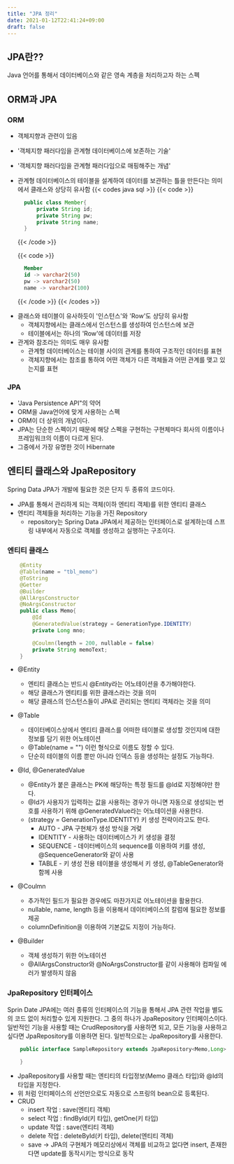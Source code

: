 ```yaml
---
title: "JPA 정리"
date: 2021-01-12T22:41:24+09:00
draft: false
---
```


## JPA란??

Java 언어를 통해서 데이터베이스와 같은 영속 계층을 처리하고자 하는 스펙

## ORM과 JPA

### ORM

- 객체지향과 관련이 있음
- '객체지향 패러다임을 관계형 데이터베이스에 보존하는 기술'
- '객체지향 패러다임을 관계형 패러다임으로 매핑해주는 개념'
- 관계형 데이터베이스의 테이블을 설계하여 데이터를 보관하는 틀을 만든다는 의미에서 클래스와 상당히 유사함
  {{< codes java sql >}}
  {{< code >}}

  ```java
    public class Member{
        private String id;
        private String pw;
        private String name;
    }
  ```

  {{< /code >}}

  {{< code >}}

  ```sql
    Member
    id -> varchar2(50)
    pw -> varchar2(50)
    name -> varchar2(100)
  ```

  {{< /code >}}
  {{< /codes >}}

* 클래스와 테이블이 유사하듯이 '인스턴스'와 'Row'도 상당히 유사함
  - 객체지향에서는 클래스에서 인스턴스를 생성하여 인스턴스에 보관
  - 테이블에서는 하나의 'Row'에 데이터를 저장
* 관계와 참조라는 의미도 매우 유사함
  - 관계형 데이터베이스는 테이블 사이의 관계를 통하여 구조적인 데이터를 표현
  - 객체지향에서는 참조를 통하여 어떤 객체가 다른 객체들과 어떤 관계를 맺고 있는지를 표현

### JPA

- 'Java Persistence API"의 약어
- ORM을 Java언어에 맞게 사용하는 스펙
- ORM이 더 상위의 개념이다.
- JPA는 단순한 스펙이기 때문에 해당 스펙을 구현하는 구현체마다 회사의 이름이나 프레임워크의 이름이 다르게 된다.
- 그중에서 가장 유명한 것이 Hibernate

## 엔티티 클래스와 JpaRepository

Spring Data JPA가 개발에 필요한 것은 단지 두 종류의 코드이다.

- JPA를 통해서 관리하게 되는 객체(이하 엔티티 객체)를 위한 엔티티 클래스
- 엔티티 객체들을 처리하는 기능을 가진 Repository
  - repository는 Spring Data JPA에서 제공하는 인터페이스로 설계하는데 스프링 내부에서 자동으로 객체를 생성하고 실행하는 구조이다.

### 엔티티 클래스

```Java
    @Entity
    @Table(name = "tbl_memo")
    @ToString
    @Getter
    @Builder
    @AllArgsConstructor
    @NoArgsConstructor
    public class Memo{
        @Id
        @GeneratedValue(strategy = GenerationType.IDENTITY)
        private Long mno;

        @Coulmn(length = 200, nullable = false)
        private String memoText;
    }
```

- @Entity

  - 엔티티 클래스는 반드시 @Entity라는 어노테이션을 추가해야한다.
  - 해당 클래스가 엔티티를 위한 클래스라는 것을 의미
  - 해당 클래스의 인스턴스들이 JPA로 관리되는 엔티티 객체라는 것을 의미

- @Table

  - 데이터베이스상에서 엔티티 클래스를 어떠한 테이블로 생성할 것인지에 대한 정보를 담기 위한 어노테이션
  - @Table(name = "") 이런 형식으로 이름도 정할 수 있다.
  - 단순히 테이블의 이름 뿐만 아니라 인덱스 등을 생성하는 설정도 가능하다.

- @Id, @GeneratedValue

  - @Entity가 붙은 클래스는 PK에 해당하는 특정 필드를 @Id로 지정해야만 한다.
  - @Id가 사용자가 입력하는 값을 사용하는 경우가 아니면 자동으로 생성되는 번호를 사용하기 위해 @GeneratedValue라는 어노테이션을 사용한다.
  - (strategy = GenerationType.IDENTITY) 키 생성 전략이라고도 한다.
    - AUTO - JPA 구현체가 생성 방식을 겨렂
    - IDENTITY - 사용하는 데이터베이스가 키 생성을 결정
    - SEQUENCE - 데이터베이스의 sequence를 이용하여 키를 생성, @SequenceGenerator와 같이 사용
    - TABLE - 키 생성 전용 테이블을 생성해서 키 생성, @TableGenerator와 함께 사용

- @Coulmn

  - 추가적인 필드가 필요한 경우에도 마찬가지로 어노테이션을 활용한다.
  - nullable, name, length 등을 이용해서 데이터베이스의 칼럼에 필요한 정보를 제공
  - columnDefinition을 이용하여 기본값도 지정이 가능하다.

- @Builder
  - 객체 생성하기 위한 어노테이션
  - @AllArgsConstructor와 @NoArgsConstructor를 같이 사용해야 컴파일 에러가 발생하지 않음

### JpaRepository 인터페이스

Sprin Date JPA에는 여러 종류의 인터페이스의 기능을 통해서 JPA 관련 작업을 별도의 코드 없이 처리할수 있게 지원한다. 그 중의 하나가 JpaRepository 인터페이스이다.
일반적인 기능을 사용할 때는 CrudRepository를 사용하면 되고, 모든 기능을 사용하고 싶다면 JpaRepository를 이용하면 된다. 일반적으로는 JpaRepository를 사용한다.

```Java
    public interface SampleRepository extends JpaRepository<Memo,Long> {

    }
```

- JpaRepository를 사용할 때는 엔티티의 타입정보(Memo 클래스 타입)와 @Id의 타입을 지정한다.
- 위 처럼 인터페이스의 선언만으로도 자동으로 스프링의 bean으로 등록된다.
- CRUD
  - insert 작업 : save(엔티티 객체)
  - select 작업 : findById(키 타입), getOne(키 타입)
  - update 작업 : save(엔티티 객체)
  - delete 작업 : deleteById(키 타입), delete(엔티티 객체)
  - save -> JPA의 구현체가 메모리상에서 객체를 비교하고 없다면 insert, 존재한다면 update를 동작시키는 방식으로 동작

